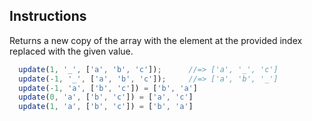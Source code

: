 ## Instructions

Returns a new copy of the array with the element at the provided index
replaced with the given value.

```js
  update(1, '_', ['a', 'b', 'c']);      //=> ['a', '_', 'c']
  update(-1, '_', ['a', 'b', 'c']);     //=> ['a', 'b', '_']
  update(-1, 'a', ['b', 'c']) = ['b', 'a']
  update(0, 'a', ['b', 'c']) = ['a', 'c']
  update(1, 'a', ['b', 'c']) = ['b', 'a']
```